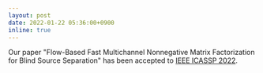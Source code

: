 ```yaml
---
layout: post
date: 2022-01-22 05:36:00+0900
inline: true
---
```


Our paper "Flow-Based Fast Multichannel Nonnegative Matrix Factorization for Blind Source Separation" has been accepted to <a href="https://2022.ieeeicassp.org/">IEEE ICASSP 2022</a>.
